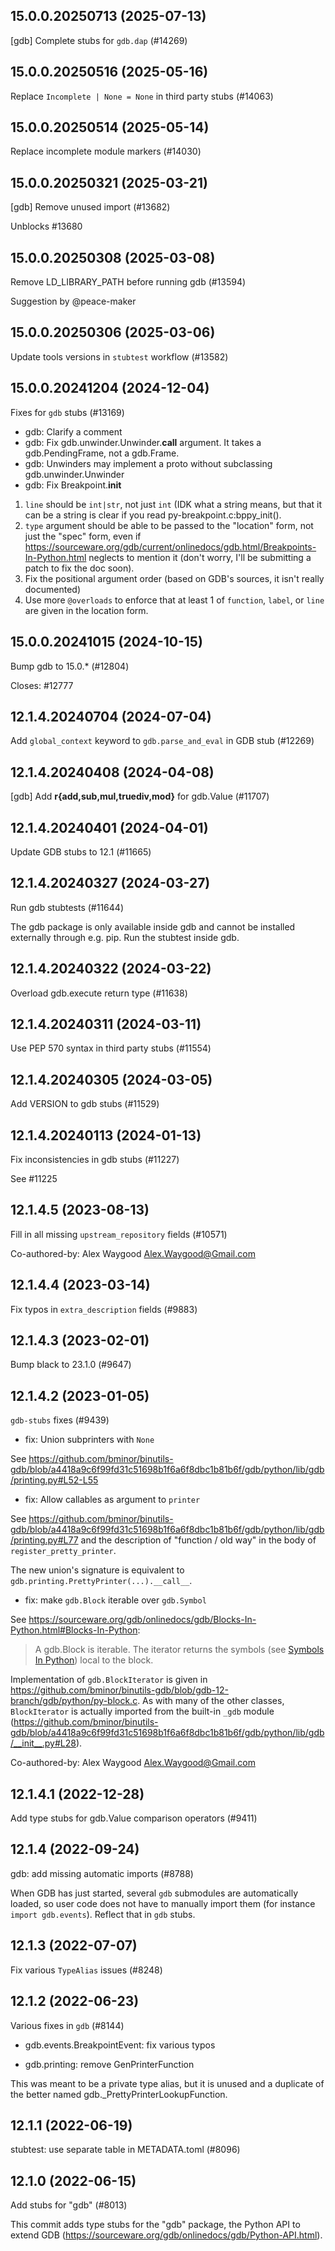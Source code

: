 ## 15.0.0.20250713 (2025-07-13)

[gdb] Complete stubs for `gdb.dap` (#14269)

## 15.0.0.20250516 (2025-05-16)

Replace `Incomplete | None = None` in third party stubs (#14063)

## 15.0.0.20250514 (2025-05-14)

Replace incomplete module markers (#14030)

## 15.0.0.20250321 (2025-03-21)

[gdb] Remove unused import (#13682)

Unblocks #13680

## 15.0.0.20250308 (2025-03-08)

Remove LD_LIBRARY_PATH before running gdb (#13594)

Suggestion by @peace-maker

## 15.0.0.20250306 (2025-03-06)

Update tools versions in `stubtest` workflow (#13582)

## 15.0.0.20241204 (2024-12-04)

Fixes for `gdb` stubs (#13169)

* gdb: Clarify a comment
* gdb: Fix gdb.unwinder.Unwinder.__call__ argument. It takes a gdb.PendingFrame, not a gdb.Frame.
* gdb: Unwinders may implement a proto without subclassing gdb.unwinder.Unwinder
* gdb: Fix Breakpoint.__init__

 1. `line` should be `int|str`, not just `int` (IDK what a string means,
    but that it can be a string is clear if you read
    py-breakpoint.c:bppy_init().
 2. `type` argument should be able to be passed to the "location" form,
    not just the "spec" form, even if
    https://sourceware.org/gdb/current/onlinedocs/gdb.html/Breakpoints-In-Python.html
    neglects to mention it (don't worry, I'll be submitting a patch to fix
    the doc soon).
 3. Fix the positional argument order (based on GDB's sources, it isn't
    really documented)
 4. Use more `@overloads` to enforce that at least 1 of `function`,
    `label`, or `line` are given in the location form.

## 15.0.0.20241015 (2024-10-15)

Bump gdb to 15.0.* (#12804)

Closes: #12777

## 12.1.4.20240704 (2024-07-04)

Add `global_context` keyword to `gdb.parse_and_eval` in GDB stub (#12269)

## 12.1.4.20240408 (2024-04-08)

[gdb] Add __r{add,sub,mul,truediv,mod}__ for gdb.Value (#11707)

## 12.1.4.20240401 (2024-04-01)

Update GDB stubs to 12.1 (#11665)

## 12.1.4.20240327 (2024-03-27)

Run gdb stubtests (#11644)

The gdb package is only available inside gdb and cannot be installed externally through e.g. pip.
Run the stubtest inside gdb.

## 12.1.4.20240322 (2024-03-22)

Overload gdb.execute return type (#11638)

## 12.1.4.20240311 (2024-03-11)

Use PEP 570 syntax in third party stubs (#11554)

## 12.1.4.20240305 (2024-03-05)

Add VERSION to gdb stubs (#11529)

## 12.1.4.20240113 (2024-01-13)

Fix inconsistencies in gdb stubs (#11227)

See #11225

## 12.1.4.5 (2023-08-13)

Fill in all missing `upstream_repository` fields (#10571)

Co-authored-by: Alex Waygood <Alex.Waygood@Gmail.com>

## 12.1.4.4 (2023-03-14)

Fix typos in `extra_description` fields (#9883)

## 12.1.4.3 (2023-02-01)

Bump black to 23.1.0 (#9647)

## 12.1.4.2 (2023-01-05)

`gdb-stubs` fixes (#9439)

* fix: Union subprinters with `None`

See https://github.com/bminor/binutils-gdb/blob/a4418a9c6f99fd31c51698b1f6a6f8dbc1b81b6f/gdb/python/lib/gdb/printing.py#L52-L55

* fix: Allow callables as argument to `printer`

See https://github.com/bminor/binutils-gdb/blob/a4418a9c6f99fd31c51698b1f6a6f8dbc1b81b6f/gdb/python/lib/gdb/printing.py#L77 and the description of "function / old way" in the body of `register_pretty_printer`.

The new union's signature is equivalent to `gdb.printing.PrettyPrinter(...).__call__`.

* fix: make `gdb.Block` iterable over `gdb.Symbol`

See https://sourceware.org/gdb/onlinedocs/gdb/Blocks-In-Python.html#Blocks-In-Python:

> A gdb.Block is iterable. The iterator returns the symbols (see [Symbols In Python](https://sourceware.org/gdb/onlinedocs/gdb/Symbols-In-Python.html#Symbols-In-Python)) local to the block.

Implementation of `gdb.BlockIterator` is given in https://github.com/bminor/binutils-gdb/blob/gdb-12-branch/gdb/python/py-block.c. As with many of the other classes, `BlockIterator` is actually imported from the built-in `_gdb` module (https://github.com/bminor/binutils-gdb/blob/a4418a9c6f99fd31c51698b1f6a6f8dbc1b81b6f/gdb/python/lib/gdb/__init__.py#L28).

Co-authored-by: Alex Waygood <Alex.Waygood@Gmail.com>

## 12.1.4.1 (2022-12-28)

Add type stubs for gdb.Value comparison operators (#9411)

## 12.1.4 (2022-09-24)

gdb: add missing automatic imports (#8788)

When GDB has just started, several `gdb` submodules are automatically
loaded, so user code does not have to manually import them (for instance
`import gdb.events`). Reflect that in `gdb` stubs.

## 12.1.3 (2022-07-07)

Fix various `TypeAlias` issues (#8248)

## 12.1.2 (2022-06-23)

Various fixes in `gdb` (#8144)

* gdb.events.BreakpointEvent: fix various typos

* gdb.printing: remove GenPrinterFunction

This was meant to be a private type alias, but it is unused and a
duplicate of the better named gdb._PrettyPrinterLookupFunction.

## 12.1.1 (2022-06-19)

stubtest: use separate table in METADATA.toml (#8096)

## 12.1.0 (2022-06-15)

Add stubs for "gdb" (#8013)

This commit adds type stubs for the "gdb" package, the Python API to
extend GDB (https://sourceware.org/gdb/onlinedocs/gdb/Python-API.html).


